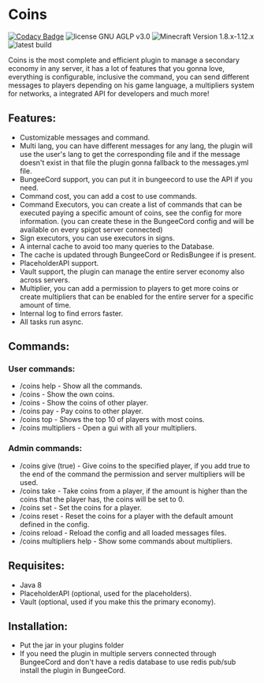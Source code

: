 # Coins

[![Codacy Badge](https://api.codacy.com/project/badge/Grade/cebeb3932ff04424acf86554fd1d7eec)](https://www.codacy.com/app/Beelzebu/Coins?utm_source=github.com&utm_medium=referral&utm_content=Beelzebu/Coins&utm_campaign=badger)
![license GNU AGLP v3.0](https://img.shields.io/badge/license-GNU%20AGLP%20v3.0-lightgrey.svg)
![Minecraft Version 1.8.x-1.12.x](https://img.shields.io/badge/supports%20minecraft%20versions-1.8.x--1.12.x-brightgreen.svg)
![latest build](https://img.shields.io/jenkins/s/https/ci.nifheim.net/job/Coins.svg)

Coins is the most complete and efficient plugin to manage a secondary economy in any server, it has a lot of features that you gonna love, everything is configurable, inclusive the command, you can send different messages to players depending on his game language, a multipliers system for networks, a integrated API for developers and much more!

## Features:
 - Customizable messages and command.
 - Multi lang, you can have different messages for any lang, the plugin will use the user's lang to get the corresponding file and if the message doesn't exist in that file the plugin gonna fallback to the messages.yml file.
 - BungeeCord support, you can put it in bungeecord to use the API if you need.
 - Command cost, you can add a cost to use commands.
 - Command Executors, you can create a list of commands that can be executed paying a specific amount of coins, see the config for more information. (you can create these in the BungeeCord config and will be available on every spigot server connected)
 - Sign executors, you can use executors in signs.
 - A internal cache to avoid too many queries to the Database.
 - The cache is updated through BungeeCord or RedisBungee if is present.
 - PlaceholderAPI support.
 - Vault support, the plugin can manage the entire server economy also across servers.
 - Multiplier, you can add a permission to players to get more coins or create multipliers that can be enabled for the entire server for a specific amount of time.
 - Internal log to find errors faster.
 - All tasks run async.


## Commands:
### User commands:
 - /coins help - Show all the commands.
 - /coins - Show the own coins.
 - /coins <player> - Show the coins of other player.
 - /coins pay <player> <amount> - Pay coins to other player.
 - /coins top - Shows the top 10 of players with most coins.
 - /coins multipliers - Open a gui with all your multipliers.
### Admin commands:
 - /coins give <player> <amount> (true) - Give coins to the specified player, if you add true to the end of the command the permission and server multipliers will be used.
 - /coins take <player> <amount> - Take coins from a player, if the amount is higher than the coins that the player has, the coins will be set to 0.
 - /coins set <player> <amount> - Set the coins for a player.
 - /coins reset <player> - Reset the coins for a player with the default amount defined in the config.
 - /coins reload - Reload the config and all loaded messages files.
 - /coins multipliers help - Show some commands about multipliers.
 
## Requisites:
 - Java 8
 - PlaceholderAPI (optional, used for the placeholders).
 - Vault (optional, used if you make this the primary economy).

## Installation:
 - Put the jar in your plugins folder
 - If you need the plugin in multiple servers connected through BungeeCord and don't have a redis database to use redis pub/sub install the plugin in BungeeCord.
